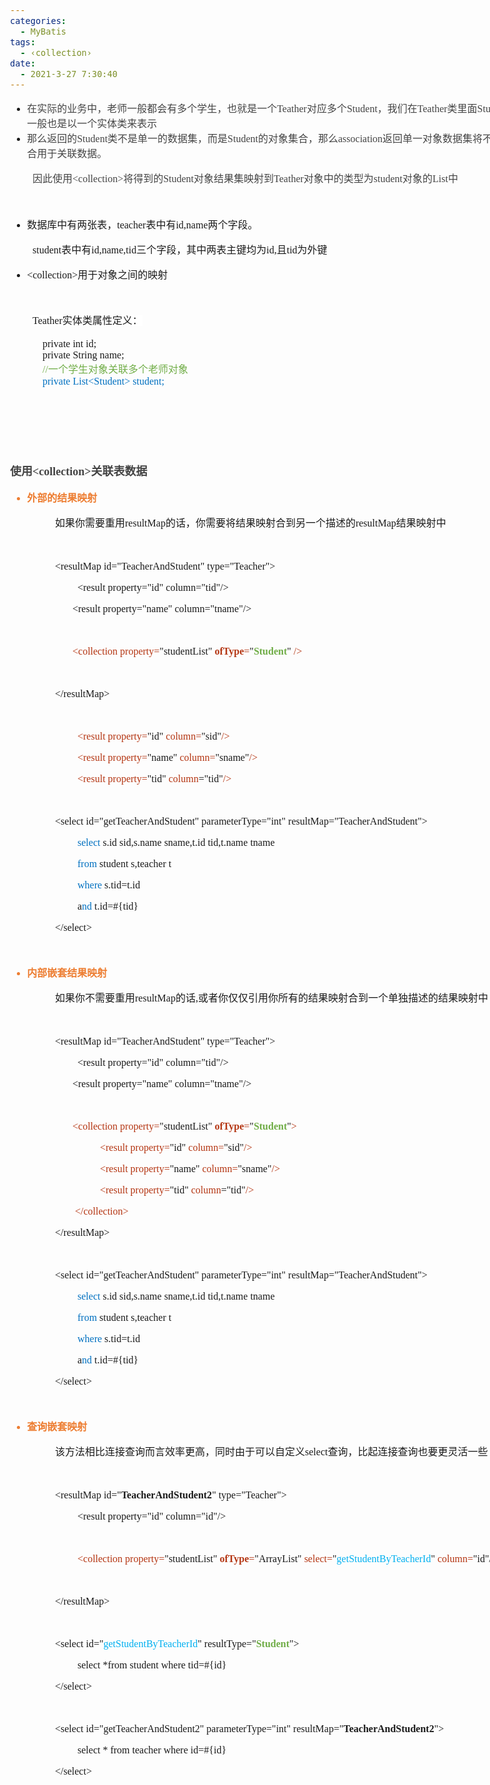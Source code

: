 ```yaml
---
categories:
  - MyBatis
tags:
  - ‹collection›
date:
  - 2021-3-27 7:30:40
---
```


<body lang=zh-CN style='font-family:"Microsoft YaHei UI";font-size:12.0pt'>
<!--StartFragment-->

<div style='direction:ltr;border-width:100%'>

<div style='direction:ltr;margin-top:0in;margin-left:0in;width:8.3083in'>

<div style='direction:ltr;margin-top:0in;margin-left:0in;width:8.3083in'>

<ul type=disc style='direction:ltr;unicode-bidi:embed;margin-top:0in;
 margin-bottom:0in'>
 <li style='margin-top:0;margin-bottom:0;vertical-align:middle'><span
     style='font-family:"Microsoft YaHei UI";font-size:12.0pt;color:#444444'
     lang=zh-CN>在实际的业务中，老师一般都会有多个学生，也就是一个</span><span style='font-family:"Comic Sans MS";
     font-size:12.0pt;color:#444444' lang=en-US>Teather</span><span
     style='font-family:"Microsoft YaHei UI";font-size:12.0pt;color:#444444'
     lang=zh-CN>对应多个</span><span style='font-family:"Comic Sans MS";font-size:
     12.0pt;color:#444444' lang=en-US>Student</span><span style='font-family:
     "Microsoft YaHei UI";font-size:12.0pt;color:#444444' lang=zh-CN>，我们在</span><span
     style='font-family:"Comic Sans MS";font-size:12.0pt;color:#444444'
     lang=en-US>Teather</span><span style='font-family:"Microsoft YaHei UI";
     font-size:12.0pt;color:#444444' lang=zh-CN>类里面</span><span
     style='font-family:"Comic Sans MS";font-size:12.0pt;color:#444444'
     lang=en-US>Student</span><span style='font-family:"Microsoft YaHei UI";
     font-size:12.0pt;color:#444444' lang=zh-CN>一般也是以一个实体类来表示</span></li>
 <li style='margin-top:0;margin-bottom:0;vertical-align:middle'><span
     style='font-family:"Microsoft YaHei UI";font-size:12.0pt;color:#444444'
     lang=zh-CN>那么返回的</span><span style='font-family:"Comic Sans MS";
     font-size:12.0pt;color:#444444' lang=en-US>Student</span><span
     style='font-family:"Microsoft YaHei UI";font-size:12.0pt;color:#444444'
     lang=zh-CN>类不是单一的数据集，而是</span><span style='font-family:"Comic Sans MS";
     font-size:12.0pt;color:#444444' lang=en-US>Student</span><span
     style='font-family:"Microsoft YaHei UI";font-size:12.0pt;color:#444444'
     lang=zh-CN>的对象集合，那么</span><span style='font-family:"Comic Sans MS";
     font-size:12.0pt;color:#444444' lang=en-US>association</span><span
     style='font-family:"Microsoft YaHei UI";font-size:12.0pt;color:#444444'
     lang=zh-CN>返回单一对象数据集将不适合用于关联数据。</span></li>
</ul>

<p style='margin-left:.375in;font-size:12.0pt;color:#444444'><span
style='font-family:"Microsoft YaHei UI"' lang=zh-CN>因此使用</span><span
style='font-family:"Comic Sans MS"' lang=en-US>&lt;collection&gt;</span><span
style='font-family:"Microsoft YaHei UI"' lang=zh-CN>将得到的</span><span
style='font-family:"Comic Sans MS"' lang=en-US>Student</span><span
style='font-family:"Microsoft YaHei UI"' lang=zh-CN>对象结果集映射到</span><span
style='font-family:"Comic Sans MS"' lang=en-US>Teather</span><span
style='font-family:"Microsoft YaHei UI"' lang=zh-CN>对象中的类型为</span><span
style='font-family:"Comic Sans MS"' lang=en-US>student</span><span
style='font-family:"Microsoft YaHei UI"' lang=zh-CN>对象的</span><span
style='font-family:"Comic Sans MS"' lang=en-US>List</span><span
style='font-family:"Microsoft YaHei UI"' lang=zh-CN>中</span></p>

<p style='margin-left:.375in;font-family:"Microsoft YaHei UI";
font-size:12.0pt;color:#444444'>&nbsp;</p>

<ul type=disc style='direction:ltr;unicode-bidi:embed;margin-top:0in;
 margin-bottom:0in'>
 <li style='margin-top:0;margin-bottom:0;vertical-align:middle'><span
     style='font-family:"Microsoft YaHei";font-size:12.0pt'>数据库中有两张表，</span><span
     style='font-family:"Comic Sans MS";font-size:12.0pt'>teacher</span><span
     style='font-family:"Microsoft YaHei";font-size:12.0pt'>表中有</span><span
     style='font-family:"Comic Sans MS";font-size:12.0pt'>id,name</span><span
     style='font-family:"Microsoft YaHei";font-size:12.0pt'>两个字段。</span></li>
</ul>

<p style='margin-left:.375in;font-size:12.0pt'><span
style='font-family:"Comic Sans MS"'>student</span><span style='font-family:
"Microsoft YaHei UI"'>表中有</span><span style='font-family:"Comic Sans MS"'>id,name,tid</span><span
style='font-family:"Microsoft YaHei UI"'>三个字段，其中两表主键均为</span><span
style='font-family:"Comic Sans MS"'>id,</span><span style='font-family:"Microsoft YaHei UI"'>且</span><span
style='font-family:"Comic Sans MS"'>tid</span><span style='font-family:"Microsoft YaHei UI"'>为外键</span></p>

<ul type=disc style='direction:ltr;unicode-bidi:embed;margin-top:0in;
 margin-bottom:0in'>
 <li style='margin-top:0;margin-bottom:0;vertical-align:middle'><span
     style='font-family:"Comic Sans MS";font-size:12.0pt' lang=en-US>&lt;collection&gt;</span><span
     style='font-family:"Microsoft YaHei UI";font-size:12.0pt' lang=zh-CN>用于对象之间的映射</span></li>
</ul>

<p style='font-family:"Comic Sans MS";font-size:12.0pt'>&nbsp;</p>

<p style='margin-left:.375in;margin-top:0pt;margin-bottom:12pt;line-height:
19pt;font-size:12.0pt'><span style='font-family:"Comic Sans MS";background:
white' lang=en-US>Teather</span><span style='font-family:"Microsoft YaHei UI";
background:white' lang=zh-CN>实体类属性定义：</span></p>

<p style='margin-left:.375in;font-size:12.0pt'><span
style='font-family:"Comic Sans MS"' lang=zh-CN><span
style='mso-spacerun:yes'>    </span>private int id;<br>
<span style='mso-spacerun:yes'>    </span>private String name;<br>
<span style='mso-spacerun:yes'> </span></span><span style='font-family:"Comic Sans MS";
color:#70AD47' lang=zh-CN><span style='mso-spacerun:yes'>   </span>//</span><span
style='font-family:"Microsoft YaHei UI";color:#70AD47' lang=zh-CN>一个学生对象关联多个老师对象</span><span
style='font-family:"Comic Sans MS"' lang=zh-CN><br>
<span style='mso-spacerun:yes'>   </span></span><span style='font-family:"Comic Sans MS";
color:#0070C0' lang=zh-CN><span style='mso-spacerun:yes'> </span>private </span><span
style='font-family:"Comic Sans MS";color:#0070C0' lang=en-US>List&lt;Student&gt;</span><span
style='font-family:"Comic Sans MS";color:#0070C0' lang=zh-CN> </span><span
style='font-family:"Comic Sans MS";color:#0070C0' lang=en-US>student</span><span
style='font-family:"Comic Sans MS";color:#0070C0' lang=zh-CN>;</span></p>

<p style='margin-left:.375in;font-family:"Comic Sans MS";font-size:
12.0pt'>&nbsp;</p>

<p style='margin-left:.375in;font-family:"Comic Sans MS";font-size:
12.0pt'>&nbsp;</p>

<p style='margin-left:.375in;font-family:"Comic Sans MS";font-size:
12.0pt'>&nbsp;</p>

<p style='font-size:13.5pt;color:#444444'><span style='font-weight:
bold;font-family:"Microsoft YaHei UI"' lang=zh-CN>使用</span><span
style='font-weight:bold;font-family:"Comic Sans MS"' lang=en-US>&lt;collec</span><span
style='font-weight:bold;font-family:"Comic Sans MS"' lang=zh-CN>tion</span><span
style='font-weight:bold;font-family:"Comic Sans MS"' lang=en-US>&gt;</span><span
style='font-weight:bold;font-family:"Microsoft YaHei UI"' lang=zh-CN>关联表数据</span></p>

<ul type=disc style='direction:ltr;unicode-bidi:embed;margin-top:0in;
 margin-bottom:0in'>
 <li style='margin-top:0;margin-bottom:0;vertical-align:middle;color:#ED7D31'><span
     style='font-weight:bold;font-family:"Microsoft YaHei UI";font-size:12.0pt'>外部的结果映射</span></li>
</ul>

<p style='margin-left:.75in;font-size:12.0pt'><span
style='font-family:"Microsoft YaHei UI"' lang=zh-CN>如果你需要重用</span><span
style='font-family:"Comic Sans MS"' lang=en-US>resultMap</span><span
style='font-family:"Microsoft YaHei UI"' lang=zh-CN>的话，你需要将结果映射合到另一个描述的</span><span
style='font-family:"Comic Sans MS"' lang=en-US>resultMap</span><span
style='font-family:"Microsoft YaHei UI"' lang=zh-CN>结果映射中</span></p>

<p style='margin-left:.75in;font-family:"Microsoft YaHei UI";
font-size:12.0pt'>&nbsp;</p>

<p style='margin-left:.75in;font-family:"Comic Sans MS";font-size:
12.0pt'>&lt;resultMap id=&quot;TeacherAndStudent&quot;
type=&quot;Teacher&quot;&gt;</p>

<p style='margin-left:1.125in;font-family:"Comic Sans MS";
font-size:12.0pt'>&lt;result property=&quot;id&quot;
column=&quot;tid&quot;/&gt;</p>

<p style='margin-left:.75in;font-family:"Comic Sans MS";font-size:
12.0pt'><span style='mso-spacerun:yes'>       </span>&lt;result
property=&quot;name&quot; column=&quot;tname&quot;/&gt;</p>

<p style='margin-left:.75in;font-family:"Comic Sans MS";font-size:
12.0pt'><span style='mso-spacerun:yes'>        </span></p>

<p style='margin-left:.75in;font-family:"Comic Sans MS";font-size:
12.0pt'><span lang=zh-CN><span style='mso-spacerun:yes'>   </span></span><span
style='color:#ED7D31' lang=zh-CN><span style='mso-spacerun:yes'>  </span></span><span
style='color:#B43512' lang=zh-CN><span
style='mso-spacerun:yes'>  </span>&lt;collection property=</span><span
lang=zh-CN>&quot;studentList&quot; </span><span style='font-weight:bold;
color:#B43512' lang=zh-CN>ofType</span><span style='color:#B43512' lang=zh-CN>=</span><span
lang=zh-CN>&quot;</span><span style='font-weight:bold;color:#70AD47'
lang=zh-CN>Student</span><span lang=zh-CN>&quot;</span><span lang=en-US> </span><span
style='color:#B43512' lang=zh-CN>/&gt;</span></p>

<p style='font-family:"Comic Sans MS";font-size:12.0pt;color:#B43512'>&nbsp;</p>

<p style='margin-left:.75in;font-family:"Comic Sans MS";font-size:
12.0pt'>&lt;/resultMap&gt;</p>

<p style='margin-left:.75in;font-family:"Comic Sans MS";font-size:
12.0pt'>&nbsp;</p>

<p style='margin-left:1.125in;font-family:"Comic Sans MS";
font-size:12.0pt'><span style='color:#B43512'>&lt;result property=</span>&quot;id&quot;<span
style='color:#B43512'> column=</span>&quot;sid&quot;<span style='color:#B43512'>/&gt;</span></p>

<p style='margin-left:1.125in;font-family:"Comic Sans MS";
font-size:12.0pt'><span style='color:#B43512'>&lt;result property=</span>&quot;name&quot;<span
style='color:#B43512'> column=</span>&quot;sname&quot;<span style='color:#B43512'>/&gt;</span></p>

<p style='margin-left:1.125in;font-family:"Comic Sans MS";
font-size:12.0pt'><span style='color:#B43512'>&lt;result property=</span>&quot;tid&quot;<span
style='color:#B43512'> column</span>=&quot;tid&quot;<span style='color:#B43512'>/&gt;</span></p>

<p style='margin-left:1.125in;font-family:"Comic Sans MS";
font-size:12.0pt'>&nbsp;</p>

<p style='margin-left:.75in;font-family:"Comic Sans MS";font-size:
12.0pt'>&lt;select id=&quot;getTeacherAndStudent&quot;
parameterType=&quot;int&quot; resultMap=&quot;TeacherAndStudent&quot;&gt;</p>

<p style='margin-left:1.125in;font-family:"Comic Sans MS";
font-size:12.0pt'><span style='color:#0070C0'>select</span> s.id sid,s.name
sname,t.id tid,t.name tname </p>

<p style='margin-left:1.125in;font-family:"Comic Sans MS";
font-size:12.0pt'><span style='color:#0070C0'>from</span> student s,teacher t </p>

<p style='margin-left:1.125in;font-family:"Comic Sans MS";
font-size:12.0pt'><span style='color:#0070C0'>where</span> s.tid=t.id </p>

<p style='margin-left:1.125in;font-family:"Comic Sans MS";
font-size:12.0pt'>a<span style='color:#0070C0'>nd</span> t.id=#{tid}</p>

<p style='margin-left:.75in;font-family:"Comic Sans MS";font-size:
12.0pt'>&lt;/select&gt;</p>

<p style='margin-left:.75in;font-family:"Microsoft YaHei UI";
font-size:12.0pt'>&nbsp;</p>

<ul type=disc style='direction:ltr;unicode-bidi:embed;margin-top:0in;
 margin-bottom:0in'>
 <li style='margin-top:0;margin-bottom:0;vertical-align:middle;color:#ED7D31'><span
     style='font-weight:bold;font-family:"Microsoft YaHei UI";font-size:12.0pt'>内部嵌套结果映射</span></li>
</ul>

<p style='margin-left:.75in;font-size:12.0pt'><span
style='font-family:"Microsoft YaHei UI"' lang=zh-CN>如果你不需要重用</span><span
style='font-family:"Comic Sans MS"' lang=en-US>resultMap</span><span
style='font-family:"Microsoft YaHei UI"' lang=zh-CN>的话</span><span
style='font-family:"Comic Sans MS"' lang=zh-CN>,</span><span style='font-family:
"Microsoft YaHei UI"' lang=zh-CN>或者你仅仅引用你所有的结果映射合到一个单独描述的结果映射中</span></p>

<p style='margin-left:.75in;font-family:"Microsoft YaHei UI";
font-size:12.0pt'>&nbsp;</p>

<p style='margin-left:.75in;font-family:"Comic Sans MS";font-size:
12.0pt'>&lt;resultMap id=&quot;TeacherAndStudent&quot;
type=&quot;Teacher&quot;&gt;</p>

<p style='margin-left:1.125in;font-family:"Comic Sans MS";
font-size:12.0pt'>&lt;result property=&quot;id&quot;
column=&quot;tid&quot;/&gt;</p>

<p style='margin-left:.75in;font-family:"Comic Sans MS";font-size:
12.0pt'><span style='mso-spacerun:yes'>       </span>&lt;result
property=&quot;name&quot; column=&quot;tname&quot;/&gt;</p>

<p style='margin-left:.75in;font-family:"Comic Sans MS";font-size:
12.0pt'><span style='mso-spacerun:yes'>        </span></p>

<p style='margin-left:.75in;font-family:"Comic Sans MS";font-size:
12.0pt'><span style='mso-spacerun:yes'>   </span><span style='color:#ED7D31'><span
style='mso-spacerun:yes'>  </span></span><span style='color:#B43512'><span
style='mso-spacerun:yes'>  </span>&lt;collection property=</span>&quot;studentList&quot;
<span style='font-weight:bold;color:#B43512'>ofType</span><span
style='color:#B43512'>=</span>&quot;<span style='font-weight:bold;color:#70AD47'>Student</span>&quot;<span
style='color:#B43512'>&gt;</span></p>

<p style='margin-left:1.5in;font-family:"Comic Sans MS";font-size:
12.0pt'><span style='color:#B43512'>&lt;result property=</span>&quot;id&quot;<span
style='color:#B43512'> column=</span>&quot;sid&quot;<span style='color:#B43512'>/&gt;</span></p>

<p style='margin-left:1.5in;font-family:"Comic Sans MS";font-size:
12.0pt'><span style='color:#B43512'>&lt;result property=</span>&quot;name&quot;<span
style='color:#B43512'> column=</span>&quot;sname&quot;<span style='color:#B43512'>/&gt;</span></p>

<p style='margin-left:1.5in;font-family:"Comic Sans MS";font-size:
12.0pt'><span style='color:#B43512'>&lt;result property=</span>&quot;tid&quot;<span
style='color:#B43512'> column</span>=&quot;tid&quot;<span style='color:#B43512'>/&gt;</span></p>

<p style='margin-left:.75in;font-family:"Comic Sans MS";font-size:
12.0pt;color:#B43512'><span style='mso-spacerun:yes'>       
</span>&lt;/collection&gt;</p>

<p style='margin-left:.75in;font-family:"Comic Sans MS";font-size:
12.0pt'>&lt;/resultMap&gt;</p>

<p style='margin-left:.75in;font-family:"Comic Sans MS";font-size:
12.0pt'>&nbsp;</p>

<p style='margin-left:.75in;font-family:"Comic Sans MS";font-size:
12.0pt'>&lt;select id=&quot;getTeacherAndStudent&quot;
parameterType=&quot;int&quot; resultMap=&quot;TeacherAndStudent&quot;&gt;</p>

<p style='margin-left:1.125in;font-family:"Comic Sans MS";
font-size:12.0pt'><span style='color:#0070C0'>select</span> s.id sid,s.name
sname,t.id tid,t.name tname </p>

<p style='margin-left:1.125in;font-family:"Comic Sans MS";
font-size:12.0pt'><span style='color:#0070C0'>from</span> student s,teacher t </p>

<p style='margin-left:1.125in;font-family:"Comic Sans MS";
font-size:12.0pt'><span style='color:#0070C0'>where</span> s.tid=t.id </p>

<p style='margin-left:1.125in;font-family:"Comic Sans MS";
font-size:12.0pt'>a<span style='color:#0070C0'>nd</span> t.id=#{tid}</p>

<p style='margin-left:.75in;font-family:"Comic Sans MS";font-size:
12.0pt'>&lt;/select&gt;</p>

<p style='margin-left:.375in;font-family:"Comic Sans MS";font-size:
12.0pt'>&nbsp;</p>

<ul type=disc style='direction:ltr;unicode-bidi:embed;margin-top:0in;
 margin-bottom:0in'>
 <li style='margin-top:0;margin-bottom:0;vertical-align:middle;color:#ED7D31'><span
     style='font-weight:bold;font-family:"Microsoft YaHei UI";font-size:12.0pt'>查询嵌套映射</span></li>
</ul>

<p style='margin-left:.75in;font-size:12.0pt'><span
style='font-family:"Microsoft YaHei"'>该方法相比连接查询而言效率更高，同时由于可以自定义</span><span
style='font-family:"Comic Sans MS"'>select</span><span style='font-family:"Microsoft YaHei"'>查询，比起连接查询也要更灵活一些</span></p>

<p style='margin-left:.75in;font-family:"Microsoft YaHei";
font-size:12.0pt'>&nbsp;</p>

<p style='margin-left:.75in;font-family:"Comic Sans MS";font-size:
12.0pt'>&lt;resultMap id=&quot;<span style='font-weight:bold'>TeacherAndStudent2</span>&quot;
type=&quot;Teacher&quot;&gt;</p>

<p style='margin-left:1.125in;font-family:"Comic Sans MS";
font-size:12.0pt'>&lt;result property=&quot;id&quot; column=&quot;id&quot;/&gt;</p>

<p style='margin-left:.75in;font-family:"Comic Sans MS";font-size:
12.0pt'>&nbsp;</p>

<p style='margin-left:1.125in;font-family:"Comic Sans MS";
font-size:12.0pt'><span style='color:#B43512'>&lt;collection property=</span>&quot;studentList&quot;
<span style='font-weight:bold;color:#B43512'>ofType</span><span
style='color:#B43512'>=</span>&quot;ArrayList&quot; <span style='color:#B43512'>select=</span>&quot;<span
style='color:#00B0F0'>getStudentByTeacherId</span>&quot;<span style='color:
#B43512'> column=</span>&quot;id&quot;/&gt;</p>

<p style='margin-left:1.125in;font-family:"Comic Sans MS";
font-size:12.0pt'>&nbsp;</p>

<p style='margin-left:.75in;font-family:"Comic Sans MS";font-size:
12.0pt'>&lt;/resultMap&gt;</p>

<p style='margin-left:.75in;font-family:"Comic Sans MS";font-size:
12.0pt'>&nbsp;</p>

<p style='margin-left:.75in;font-family:"Comic Sans MS";font-size:
12.0pt'>&lt;select id=&quot;<span style='color:#00B0F0'>getStudentByTeacherId</span>&quot;
resultType=&quot;<span style='font-weight:bold;color:#70AD47'>Student</span>&quot;&gt;</p>

<p style='margin-left:1.125in;font-family:"Comic Sans MS";
font-size:12.0pt'>select *from student where tid=#{id}</p>

<p style='margin-left:.75in;font-family:"Comic Sans MS";font-size:
12.0pt'>&lt;/select&gt;</p>

<p style='margin-left:.75in;font-family:"Comic Sans MS";font-size:
12.0pt'>&nbsp;</p>

<p style='margin-left:.75in;font-family:"Comic Sans MS";font-size:
12.0pt'>&lt;select id=&quot;getTeacherAndStudent2&quot;
parameterType=&quot;int&quot; resultMap=&quot;<span style='font-weight:bold'>TeacherAndStudent2</span>&quot;&gt;</p>

<p style='margin-left:1.125in;font-family:"Comic Sans MS";
font-size:12.0pt'>select * from teacher where id=#{id}</p>

<p style='margin-left:.75in;font-family:"Comic Sans MS";font-size:
12.0pt'>&lt;/select&gt;</p>

<p style='margin-left:.375in;font-family:"Comic Sans MS";font-size:
12.0pt'>&nbsp;</p>

<p style='margin-left:.375in;font-family:"Comic Sans MS";font-size:
12.0pt'>&nbsp;</p>

<p style='margin-left:.375in;font-family:"Comic Sans MS";font-size:
12.0pt'>&nbsp;</p>

<p style='margin-left:.375in;font-family:"Comic Sans MS";font-size:
12.0pt'>&nbsp;</p>

</div>

</div>

</div>

<!--EndFragment-->
</body>
